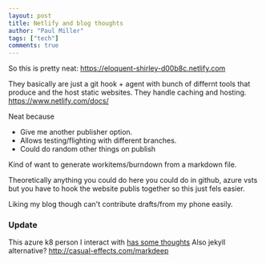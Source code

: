 ```yaml
---
layout: post
title: Netlify and blog thoughts
author: "Paul Miller"
tags: ["tech"]
comments: true
---
```

So this is pretty neat: https://eloquent-shirley-d00b8c.netlify.com

They basically are just a git hook + agent with  bunch of differnt tools that produce and the host static websites. 
They handle caching and hosting. https://www.netlify.com/docs/

Neat because
* Give me another publisher option. 
* Allows testing/flighting with different branches.
* Could do random other things on publish 

Kind of want to generate workitems/burndown from a markdown file. 

Theoretically anything you could do here you could do in github, azure vsts but you have to hook the website publis together so this just fels easier.

Liking my blog though can't contribute drafts/from my phone easily. 
###  Update
This azure k8 person I interact with [has some thoughts](https://blog.bacongobbler.com/post/2018-03-09-blogging-for-pennies-on-azure/index.html) 
Also jekyll alternative? 
http://casual-effects.com/markdeep
